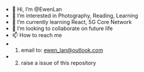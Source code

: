 - 👋 Hi, I’m @EwenLan
- 👀 I’m interested in Photography, Reading, Learning
- 🌱 I’m currently learning React, 5G Core Network
- 💞️ I’m looking to collaborate on future life
- 📫 How to reach me 
-   1. email to: ewen_lan@outlook.com
-   2. raise a issue of this repository

<!---
EwenLan/EwenLan is a ✨ special ✨ repository because its `README.md` (this file) appears on your GitHub profile.
You can click the Preview link to take a look at your changes.
--->
